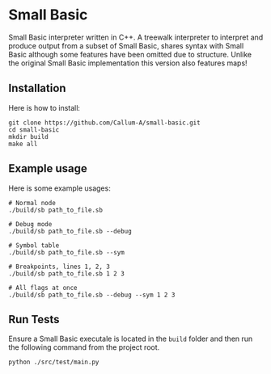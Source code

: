 # Small Basic

Small Basic interpreter written in C++.
A treewalk interpreter to interpret and produce output from a subset of Small Basic,
shares syntax with Small Basic although some features have been omitted due to structure.
Unlike the original Small Basic implementation this version also features maps!

## Installation

Here is how to install:

```shell
git clone https://github.com/Callum-A/small-basic.git
cd small-basic
mkdir build
make all
```

## Example usage
Here is some example usages:
```shell
# Normal node
./build/sb path_to_file.sb

# Debug mode
./build/sb path_to_file.sb --debug

# Symbol table
./build/sb path_to_file.sb --sym

# Breakpoints, lines 1, 2, 3
./build/sb path_to_file.sb 1 2 3

# All flags at once
./build/sb path_to_file.sb --debug --sym 1 2 3
```

## Run Tests

Ensure a Small Basic executale is located in the `build` folder and then
run the following command from the project root.
```shell
python ./src/test/main.py
```